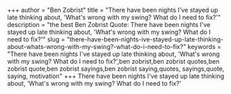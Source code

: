 +++
author = "Ben Zobrist"
title = "There have been nights I've stayed up late thinking about, 'What's wrong with my swing? What do I need to fix?'"
description = "the best Ben Zobrist Quote: There have been nights I've stayed up late thinking about, 'What's wrong with my swing? What do I need to fix?'"
slug = "there-have-been-nights-ive-stayed-up-late-thinking-about-whats-wrong-with-my-swing?-what-do-i-need-to-fix?"
keywords = "There have been nights I've stayed up late thinking about, 'What's wrong with my swing? What do I need to fix?',ben zobrist,ben zobrist quotes,ben zobrist quote,ben zobrist sayings,ben zobrist saying,quotes, sayings,quote, saying, motivation"
+++
There have been nights I've stayed up late thinking about, 'What's wrong with my swing? What do I need to fix?'
